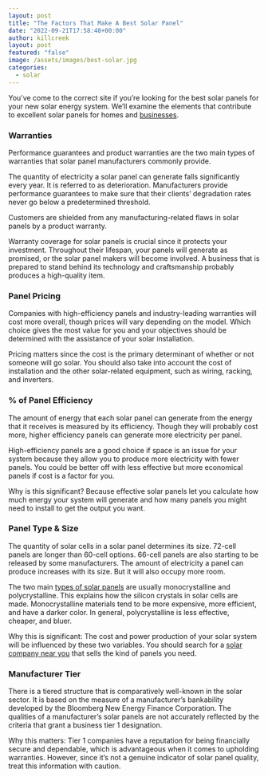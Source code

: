 ```yaml
---
layout: post
title: "The Factors That Make A Best Solar Panel"
date: "2022-09-21T17:58:48+00:00"
author: killcreek
layout: post
featured: "false"
image: /assets/images/best-solar.jpg
categories:
  - solar
---
```


You’ve come to the correct site if you’re looking for the best solar panels for your new solar energy system. We’ll examine the elements that contribute to excellent solar panels for homes and [businesses](/commercial-solar-panel-installation-step-by-step/).

### **Warranties**

Performance guarantees and product warranties are the two main types of warranties that solar panel manufacturers commonly provide.

The quantity of electricity a solar panel can generate falls significantly every year. It is referred to as deterioration. Manufacturers provide performance guarantees to make sure that their clients’ degradation rates never go below a predetermined threshold.

Customers are shielded from any manufacturing-related flaws in solar panels by a product warranty.

Warranty coverage for solar panels is crucial since it protects your investment. Throughout their lifespan, your panels will generate as promised, or the solar panel makers will become involved. A business that is prepared to stand behind its technology and craftsmanship probably produces a high-quality item.

### **Panel Pricing**

Companies with high-efficiency panels and industry-leading warranties will cost more overall, though prices will vary depending on the model. Which choice gives the most value for you and your objectives should be determined with the assistance of your solar installation.

Pricing matters since the cost is the primary determinant of whether or not someone will go solar. You should also take into account the cost of installation and the other solar-related equipment, such as wiring, racking, and inverters.

### **% of Panel Efficiency**

The amount of energy that each solar panel can generate from the energy that it receives is measured by its efficiency. Though they will probably cost more, higher efficiency panels can generate more electricity per panel.

High-efficiency panels are a good choice if space is an issue for your system because they allow you to produce more electricity with fewer panels. You could be better off with less effective but more economical panels if cost is a factor for you.

Why is this significant? Because effective solar panels let you calculate how much energy your system will generate and how many panels you might need to install to get the output you want.

### **Panel Type &amp; Size**

The quantity of solar cells in a solar panel determines its size. 72-cell panels are longer than 60-cell options. 66-cell panels are also starting to be released by some manufacturers. The amount of electricity a panel can produce increases with its size. But it will also occupy more room.

The two main [types of solar panels](/what-are-the-different-types-of-solar-energy/) are usually monocrystalline and polycrystalline. This explains how the silicon crystals in solar cells are made. Monocrystalline materials tend to be more expensive, more efficient, and have a darker color. In general, polycrystalline is less effective, cheaper, and bluer.

Why this is significant: The cost and power production of your solar system will be influenced by these two variables. You should search for a [solar company near you](/how-to-find-the-top-solar-companies-near-me/) that sells the kind of panels you need.

### **Manufacturer Tier**

There is a tiered structure that is comparatively well-known in the solar sector. It is based on the measure of a manufacturer’s bankability developed by the Bloomberg New Energy Finance Corporation. The qualities of a manufacturer’s solar panels are not accurately reflected by the criteria that grant a business tier 1 designation.

Why this matters: Tier 1 companies have a reputation for being financially secure and dependable, which is advantageous when it comes to upholding warranties. However, since it’s not a genuine indicator of solar panel quality, treat this information with caution.
